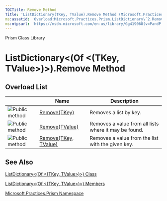 ```yaml
---
TOCTitle: Remove Method
Title: 'ListDictionary(TKey, TValue).Remove Method (Microsoft.Practices.Prism)'
ms:assetid: 'Overload:Microsoft.Practices.Prism.ListDictionary\`2.Remove'
ms:mtpsurl: 'https://msdn.microsoft.com/en-us/library/Gg419068(v=PandP.50)'
---
```


Prism Class Library

ListDictionary&lt;(Of &lt;(TKey, TValue&gt;)&gt;).Remove Method
===================================================================

Overload List
-------------

<span id="overloadMembersTableToggle"></span>
<table>

<thead>
<tr class="header">
<th> </th>
<th>Name</th>
<th>Description</th>
</tr>
</thead>
<tbody>
<tr class="odd">
<td><img src="https://msdn.microsoft.com/en-us/Gg419068.pubmethod(en-us,PandP.50).gif" title="Public method" /></td>
<td><a href="https://msdn.microsoft.com/m:microsoft.practices.prism.listdictionary%602.remove(%600)">Remove(TKey)</a></td>
<td><div class="summary">
Removes a list by key.
</div></td>
</tr>
<tr class="even">
<td><img src="https://msdn.microsoft.com/en-us/Gg419068.pubmethod(en-us,PandP.50).gif" title="Public method" /></td>
<td><a href="https://msdn.microsoft.com/m:microsoft.practices.prism.listdictionary%602.remove(%601)">Remove(TValue)</a></td>
<td><div class="summary">
Removes a value from all lists where it may be found.
</div></td>
</tr>
<tr class="odd">
<td><img src="https://msdn.microsoft.com/en-us/Gg419068.pubmethod(en-us,PandP.50).gif" title="Public method" /></td>
<td><a href="https://msdn.microsoft.com/m:microsoft.practices.prism.listdictionary%602.remove(%600%2c%601)">Remove(TKey, TValue)</a></td>
<td><div class="summary">
Removes a value from the list with the given key.
</div></td>
</tr>
</tbody>
</table>

See Also
--------


[ListDictionary&lt;(Of &lt;(TKey, TValue&gt;)&gt;) Class](https://msdn.microsoft.com/t:microsoft.practices.prism.listdictionary%602)

[ListDictionary&lt;(Of &lt;(TKey, TValue&gt;)&gt;) Members](https://msdn.microsoft.com/allmembers.t:microsoft.practices.prism.listdictionary%602)

[Microsoft.Practices.Prism Namespace](https://msdn.microsoft.com/n:microsoft.practices.prism)

